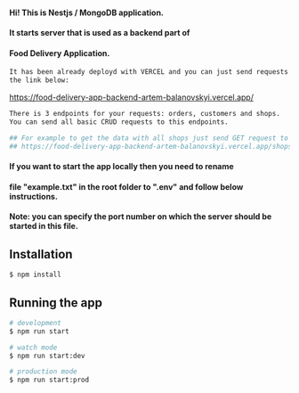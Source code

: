 #### Hi! This is Nestjs / MongoDB application. 

#### It starts server that is used as a backend part of 

#### Food Delivery Application.

```bash
It has been already deployd with VERCEL and you can just send requests to 
the link below:
```
https://food-delivery-app-backend-artem-balanovskyi.vercel.app/
```bash
There is 3 endpoints for your requests: orders, customers and shops.
You can send all basic CRUD requests to this endpoints.

## For example to get the data with all shops just send GET request to 
## https://food-delivery-app-backend-artem-balanovskyi.vercel.app/shops
```

#### If you want to start the app locally then you need to rename 

#### file "example.txt" in the root folder to ".env" and follow below instructions.

#### Note: you can specify the port number on which the server should be started in this file.

## Installation

```bash
$ npm install
```

## Running the app

```bash
# development
$ npm run start

# watch mode
$ npm run start:dev

# production mode
$ npm run start:prod
```


